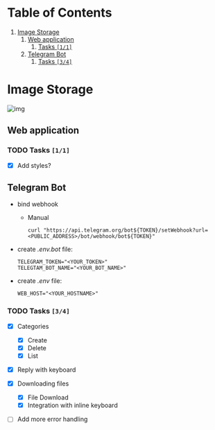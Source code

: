 
# Table of Contents

1.  [Image Storage](#orge9799ad)
    1.  [Web application](#org369ed6b)
        1.  [Tasks <code>[1/1]</code>](#orgab5565e)
    2.  [Telegram Bot](#orgdeecddf)
        1.  [Tasks <code>[3/4]</code>](#org21867dd)


<a id="orge9799ad"></a>

# Image Storage

![img](https://github.com/iliayar/image-storage/workflows/build/badge.svg)


<a id="org369ed6b"></a>

## Web application


<a id="orgab5565e"></a>

### TODO Tasks <code>[1/1]</code>

-   [X] Add styles?


<a id="orgdeecddf"></a>

## Telegram Bot

-   bind webhook
    -   Manual 
        
            curl "https://api.telegram.org/bot${TOKEN}/setWebhook?url=<PUBLIC_ADDRESS>/bot/webhook/bot${TOKEN}"
-   create *.env.bot* file:
    
        TELEGRAM_TOKEN="<YOUR_TOKEN>"
        TELEGTAM_BOT_NAME="<YOUR_BOT_NAME>"
-   create *.env* file:
    
        WEB_HOST="<YOUR_HOSTNAME>"


<a id="org21867dd"></a>

### TODO Tasks <code>[3/4]</code>

-   [X] Categories
    -   [X] Create
    -   [X] Delete
    -   [X] List
-   [X] Reply with keyboard
-   [X] Downloading files
    -   [X] File Download
    -   [X] Integration with inline keyboard
-   [ ] Add more error handling

